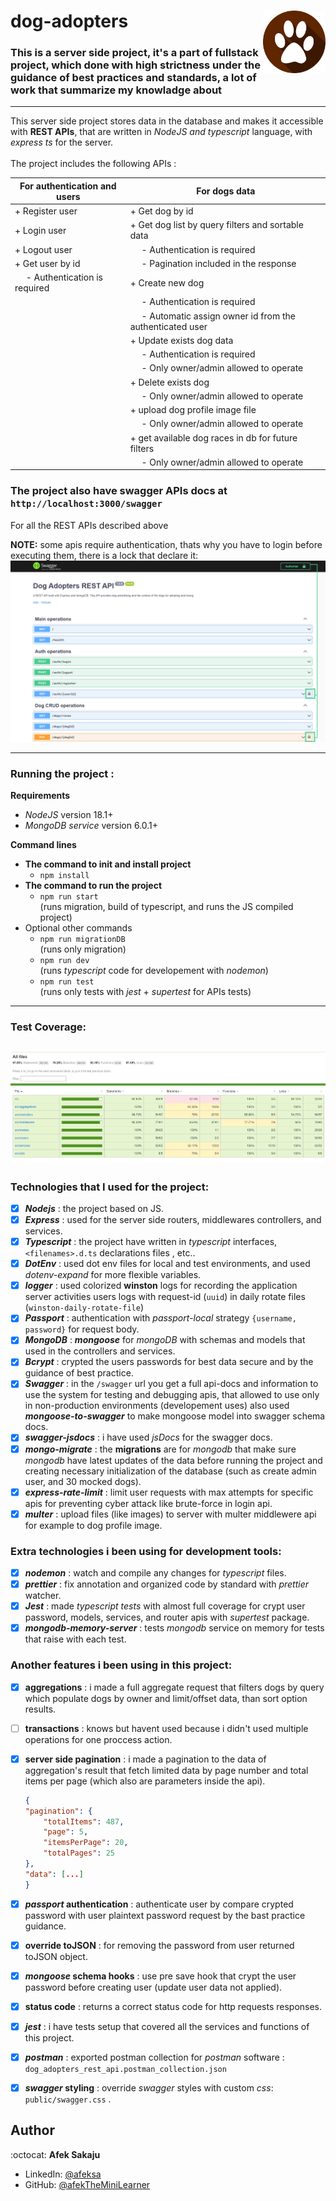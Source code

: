 # dog-adopters <img src="readme-resources/dog_feet_logo.png" width=100px height=100px align="right">

### This is a server side project, it's a part of fullstack project, which done with high strictness under the guidance of best practices and standards, a lot of work that summarize my knowladge about <br />

---

This server side project stores data in the database and makes it accessible with **REST APIs**, that are written in _NodeJS and typescript_ language, with _express ts_ for the server. <br /> <br />
The project includes the following APIs :

| For authentication and users        | For dogs data                                                  |
| ----------------------------------- | -------------------------------------------------------------- |
| + Register user                     | + Get dog by id                                                |
| + Login user                        | + Get dog list by query filters and sortable data              |
| + Logout user                       | &emsp; - Authentication is required                            |
| + Get user by id                    | &emsp; - Pagination included in the response                   |
| &emsp; - Authentication is required | + Create new dog                                               |
|                                     | &emsp; - Authentication is required                            |
|                                     | &emsp; - Automatic assign owner id from the authenticated user |
|                                     | + Update exists dog data                                       |
|                                     | &emsp; - Authentication is required                            |
|                                     | &emsp; - Only owner/admin allowed to operate                   |
|                                     | + Delete exists dog                                            |
|                                     | &emsp; - Only owner/admin allowed to operate                   |
|                                     | + upload dog profile image file                                |
|                                     | &emsp; - Only owner/admin allowed to operate                   |
|                                     | + get available dog races in db for future filters             |
|                                     | &emsp; - Only owner/admin allowed to operate                   |

### The project also have swagger APIs docs at <br /> `http://localhost:3000/swagger` <br />

For all the REST APIs described above

**NOTE:**
some apis require authentication, thats why you have to login before executing them, there is a lock that declare it: <br />
![API's that requires authentication](readme-resources/swagger-authentication.png) <br />

---

### **Running the project :**

**Requirements**

- _NodeJS_ version 18.1+
- _MongoDB service_ version 6.0.1+

**Command lines**

- **The command to init and install project**
  - `npm install`
- **The command to run the project**
  - `npm run start`<br /> (runs migration, build of typescript, and runs the JS compiled project)
- Optional other commands
  - `npm run migrationDB`
    <br />(runs only migration)
  - `npm run dev`<br /> (runs _typescript_ code for developement with _nodemon_)
  - `npm run test`<br /> (runs only tests with _jest_ + _supertest_ for APIs tests)

---

### Test Coverage:

## ![coverage test](readme-resources/test-jest-coverage.png)

### Technologies that I used for the project:

- [x] _**Nodejs**_ : the project based on JS.
- [x] _**Express**_ : used for the server side routers, middlewares controllers, and services.
- [x] _**Typescript**_ : the project have written in _typescript_ interfaces, `<filenames>.d.ts` declarations files , etc..
- [x] _**DotEnv**_ : used dot env files for local and test environments, and used _dotenv-expand_ for more flexible variables.
- [x] _**logger**_ : used colorized **winston** logs for recording the application server activities users logs with request-id (`uuid`) in daily rotate files (`winston-daily-rotate-file`)
- [x] _**Passport**_ : authentication with _passport-local_ strategy `{username, password}` for request body.
- [x] _**MongoDB**_ : _**mongoose**_ for _mongoDB_ with schemas and models that used in the controllers and services.
- [x] _**Bcrypt**_ : crypted the users passwords for best data secure and by the guidance of best practice.
- [x] _**Swagger**_ : in the `/swagger` url you get a full api-docs and information to use the system for testing and debugging apis, that allowed to use only in non-production environments (developement uses) also used _**mongoose-to-swagger**_ to make mongoose model into swagger schema docs.
- [x] _**swagger-jsdocs**_ : i have used _jsDocs_ for the swagger docs.
- [x] _**mongo-migrate**_ : the **migrations** are for _mongodb_ that make sure _mongodb_ have latest updates of the data before running the project and creating necessary initialization of the database (such as create admin user, and 30 mocked dogs).
- [x] _**express-rate-limit**_ : limit user requests with max attempts for specific apis for preventing cyber attack like brute-force in login api.
- [x] _**multer**_ : upload files (like images) to server with multer middlewere api for example to dog profile image.

### Extra technologies i been using for development tools:

- [x] _**nodemon**_ : watch and compile any changes for _typescript_ files.
- [x] _**prettier**_ : fix annotation and organized code by standard with _prettier_ watcher.
- [x] _**Jest**_ : made _typescript tests_ with almost full coverage for crypt user password, models, services, and router apis with _supertest_ package.
- [x] _**mongodb-memory-server**_ : tests _mongodb_ service on memory for tests that raise with each test.

### Another features i been using in this project:

- [x] **aggregations** : i made a full aggregate request that filters dogs by query which populate dogs by owner and limit/offset data, than sort option results.
- [ ] **transactions** : knows but havent used because i didn't used multiple operations for one proccess action.
- [x] **server side pagination** : i made a pagination to the data of aggregation's result that fetch limited data by page number and total items per page (which also are parameters inside the api).<br />

  ```json
  {
  "pagination": {
      "totalItems": 487,
      "page": 5,
      "itemsPerPage": 20,
      "totalPages": 25
  },
  "data": [...]
  }
  ```

- [x] **_passport_ authentication** : authenticate user by compare crypted password with user plaintext password request by the bast practice guidance.
- [x] **override toJSON** : for removing the password from user returned toJSON object.
- [x] **_mongoose_ schema hooks** : use pre save hook that crypt the user password before creating user (update user data not applied).
- [x] **status code** : returns a correct status code for http requests responses.
- [x] **_jest_** : i have tests setup that covered all the services and functions of this project.
- [x] **_postman_** : exported postman collection for _postman_ software :
      `dog_adopters_rest_api.postman_collection.json`
- [x] **_swagger_ styling** : override _swagger_ styles with custom _css_: `public/swagger.css` .

## Author

:octocat: **Afek Sakaju**

- LinkedIn: [@afeksa](https://www.linkedin.com/in/afeksa/)
- GitHub: [@afekTheMiniLearner](https://github.com/afekTheMiniLearner)
